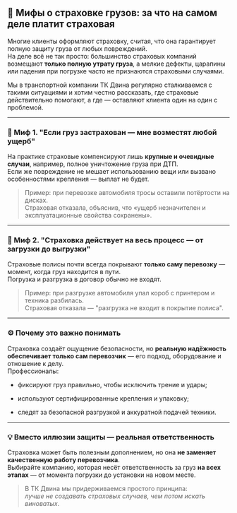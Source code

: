 ## 🚚 Мифы о страховке грузов: за что на самом деле платит страховая

Многие клиенты оформляют страховку, считая, что она гарантирует полную защиту груза от любых повреждений.  
На деле всё не так просто: большинство страховых компаний возмещают **только полную утрату груза**, а мелкие дефекты, царапины или падения при погрузке часто не признаются страховыми случаями.

Мы в транспортной компании ТК Двина регулярно сталкиваемся с такими ситуациями и хотим честно рассказать, где страховые действительно помогают, а где — оставляют клиента один на один с проблемой.

---

### 🧩 Миф 1. "Если груз застрахован — мне возместят любой ущерб"

На практике страховые компенсируют лишь **крупные и очевидные случаи**, например, полное уничтожение груза при ДТП.  
Если же повреждение не мешает использованию вещи или вызвано особенностями крепления — выплат не будет.

> Пример: при перевозке автомобиля тросы оставили потёртости на дисках.  
> Страховая отказала, объяснив, что «ущерб незначителен и эксплуатационные свойства сохранены».

---

### 🧱 Миф 2. "Страховка действует на весь процесс — от загрузки до выгрузки"

Страховые полисы почти всегда покрывают **только саму перевозку** — момент, когда груз находится в пути.  
Погрузка и разгрузка в договор обычно не входят.

> Пример: при разгрузке автомобиля упал короб с принтером и техника разбилась.  
> Страховая отказала — "разгрузка не входит в покрытие полиса".

---

### ⚙️ Почему это важно понимать

Страховка создаёт ощущение безопасности, но **реальную надёжность обеспечивает только сам перевозчик** — его подход, оборудование и отношение к делу.  
Профессионалы:

- фиксируют груз правильно, чтобы исключить трение и удары;
    
- используют сертифицированные крепления и упаковку;
    
- следят за безопасной разгрузкой и аккуратной подачей техники.
    

---

### 💡 Вместо иллюзии защиты — реальная ответственность

Страховка может быть полезным дополнением, но она **не заменяет качественную работу перевозчика**.  
Выбирайте компанию, которая несёт ответственность за груз **на всех этапах** — от момента погрузки до установки на новом месте.

> В ТК Двина мы придерживаемся простого принципа:  
> _лучше не создавать страховых случаев, чем потом искать виноватых_.